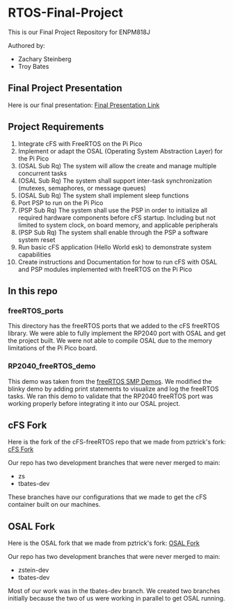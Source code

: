 # RTOS-Final-Project
This is our Final Project Repository for ENPM818J

Authored by:
- Zachary Steinberg
- Troy Bates

## Final Project Presentation

Here is our final presentation: [Final Presentation Link](https://docs.google.com/presentation/d/1q5KIJI5jbNL6v5L2D7ayR7ZGshla-eqgIjCNhvCPU5o/edit?usp=sharing)

## Project Requirements

1. Integrate cFS with FreeRTOS on the Pi Pico 
2. Implement or adapt the OSAL (Operating System Abstraction Layer) for the Pi Pico 
3. (OSAL Sub Rq) The system will allow the create and manage multiple concurrent tasks 
4. (OSAL Sub Rq) The system shall support inter-task synchronization (mutexes, semaphores, or message queues) 
5. (OSAL Sub Rq) The system shall implement sleep functions 
6. Port PSP to run on the Pi Pico 
7. (PSP Sub Rq) The system shall use the PSP in order to initialize all required hardware components before cFS startup. Including but not limited to system clock, on board memory, and applicable peripherals 
8. (PSP Sub Rq) The system shall enable through the PSP a software system reset 
9. Run basic cFS application (Hello World esk) to demonstrate system capabilities 
10. Create instructions and Documentation for how to run cFS with OSAL and PSP modules implemented with freeRTOS on the Pi Pico 

## In this repo

### freeRTOS_ports 

This directory has the freeRTOS ports that we added to the cFS freeRTOS library. We were able to fully implement the RP2040 port with OSAL and get the project built. We were not able to compile OSAL due to the memory limitations of the Pi Pico board.

### RP2040_freeRTOS_demo

This demo was taken from the [freeRTOS SMP Demos](https://www.freertos.org/Documentation/02-Kernel/02-Kernel-features/13-Symmetric-multiprocessing-introduction). We modified the blinky demo by adding print statements to visualize and log the freeRTOS tasks. We ran this demo to validate that the RP2040 freeRTOS port was working properly before integrating it into our OSAL project.

## cFS Fork

Here is the fork of the cFS-freeRTOS repo that we made from pztrick's fork: [cFS Fork](https://github.com/zstein13/cfs-freertos/tree/main)

Our repo has two development branches that were never merged to main:

- zs
- tbates-dev

These branches have our configurations that we made to get the cFS container built on our machines.

## OSAL Fork

Here is the OSAL fork that we made from pztrick's fork: [OSAL Fork](https://github.com/too9le/osal)

Our repo has two development branches that were never merged to main:

- zstein-dev
- tbates-dev

Most of our work was in the tbates-dev branch. We created two branches initially because the two of us were working in parallel to get OSAL running.

